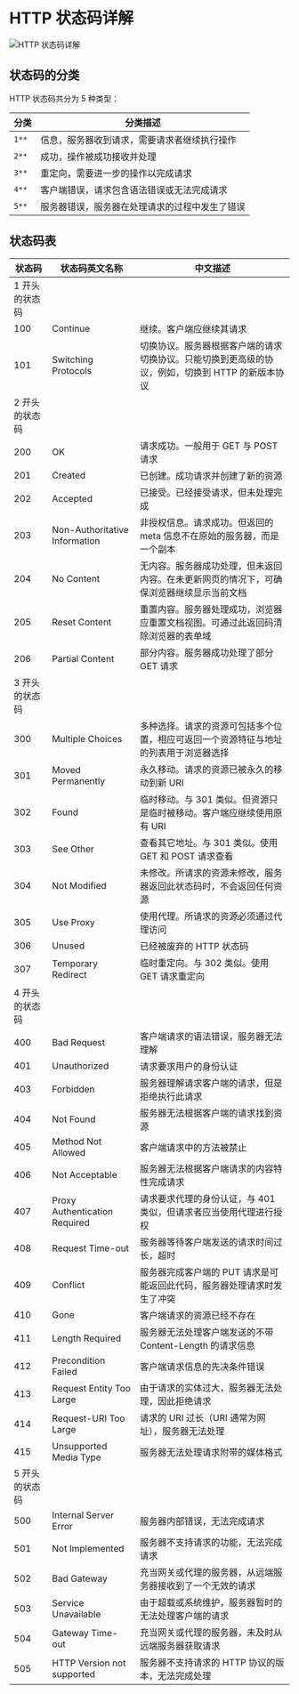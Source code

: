 # HTTP 状态码详解

![HTTP 状态码详解](https://raw.githubusercontent.com/chanshiyucx/poi/master/2019/HTTP%20%E7%8A%B6%E6%80%81%E7%A0%81%E8%AF%A6%E8%A7%A3.jpg)

## 状态码的分类

HTTP 状态码共分为 5 种类型：

| 分类  | 分类描述                                       |
| ----- | ---------------------------------------------- |
| `1**` | 信息，服务器收到请求，需要请求者继续执行操作   |
| `2**` | 成功，操作被成功接收并处理                     |
| `3**` | 重定向，需要进一步的操作以完成请求             |
| `4**` | 客户端错误，请求包含语法错误或无法完成请求     |
| `5**` | 服务器错误，服务器在处理请求的过程中发生了错误 |

## 状态码表

| 状态码         | 状态码英文名称                | 中文描述                                                                                         |
| -------------- | ----------------------------- | ------------------------------------------------------------------------------------------------ |
| 1 开头的状态码 |
| 100            | Continue                      | 继续。客户端应继续其请求                                                                         |
| 101            | Switching Protocols           | 切换协议。服务器根据客户端的请求切换协议。只能切换到更高级的协议，例如，切换到 HTTP 的新版本协议 |
| 2 开头的状态码 |
| 200            | OK                            | 请求成功。一般用于 GET 与 POST 请求                                                              |
| 201            | Created                       | 已创建。成功请求并创建了新的资源                                                                 |
| 202            | Accepted                      | 已接受。已经接受请求，但未处理完成                                                               |
| 203            | Non-Authoritative Information | 非授权信息。请求成功。但返回的 meta 信息不在原始的服务器，而是一个副本                           |
| 204            | No Content                    | 无内容。服务器成功处理，但未返回内容。在未更新网页的情况下，可确保浏览器继续显示当前文档         |
| 205            | Reset Content                 | 重置内容。服务器处理成功，浏览器应重置文档视图。可通过此返回码清除浏览器的表单域                 |
| 206            | Partial Content               | 部分内容。服务器成功处理了部分 GET 请求                                                          |
| 3 开头的状态码 |
| 300            | Multiple Choices              | 多种选择。请求的资源可包括多个位置，相应可返回一个资源特征与地址的列表用于浏览器选择             |
| 301            | Moved Permanently             | 永久移动。请求的资源已被永久的移动到新 URI                                                       |
| 302            | Found                         | 临时移动。与 301 类似。但资源只是临时被移动。客户端应继续使用原有 URI                            |
| 303            | See Other                     | 查看其它地址。与 301 类似。使用 GET 和 POST 请求查看                                             |
| 304            | Not Modified                  | 未修改。所请求的资源未修改，服务器返回此状态码时，不会返回任何资源                               |
| 305            | Use Proxy                     | 使用代理。所请求的资源必须通过代理访问                                                           |
| 306            | Unused                        | 已经被废弃的 HTTP 状态码                                                                         |
| 307            | Temporary Redirect            | 临时重定向。与 302 类似。使用 GET 请求重定向                                                     |
| 4 开头的状态码 |
| 400            | Bad Request                   | 客户端请求的语法错误，服务器无法理解                                                             |
| 401            | Unauthorized                  | 请求要求用户的身份认证                                                                           |
| 403            | Forbidden                     | 服务器理解请求客户端的请求，但是拒绝执行此请求                                                   |
| 404            | Not Found                     | 服务器无法根据客户端的请求找到资源                                                               |
| 405            | Method Not Allowed            | 客户端请求中的方法被禁止                                                                         |
| 406            | Not Acceptable                | 服务器无法根据客户端请求的内容特性完成请求                                                       |
| 407            | Proxy Authentication Required | 请求要求代理的身份认证，与 401 类似，但请求者应当使用代理进行授权                                |
| 408            | Request Time-out              | 服务器等待客户端发送的请求时间过长，超时                                                         |
| 409            | Conflict                      | 服务器完成客户端的 PUT 请求是可能返回此代码，服务器处理请求时发生了冲突                          |
| 410            | Gone                          | 客户端请求的资源已经不存在                                                                       |
| 411            | Length Required               | 服务器无法处理客户端发送的不带 Content-Length 的请求信息                                         |
| 412            | Precondition Failed           | 客户端请求信息的先决条件错误                                                                     |
| 413            | Request Entity Too Large      | 由于请求的实体过大，服务器无法处理，因此拒绝请求                                                 |
| 414            | Request-URI Too Large         | 请求的 URI 过长（URI 通常为网址），服务器无法处理                                                |
| 415            | Unsupported Media Type        | 服务器无法处理请求附带的媒体格式                                                                 |
| 5 开头的状态码 |
| 500            | Internal Server Error         | 服务器内部错误，无法完成请求                                                                     |
| 501            | Not Implemented               | 服务器不支持请求的功能，无法完成请求                                                             |
| 502            | Bad Gateway                   | 充当网关或代理的服务器，从远端服务器接收到了一个无效的请求                                       |
| 503            | Service Unavailable           | 由于超载或系统维护，服务器暂时的无法处理客户端的请求                                             |
| 504            | Gateway Time-out              | 充当网关或代理的服务器，未及时从远端服务器获取请求                                               |
| 505            | HTTP Version not supported    | 服务器不支持请求的 HTTP 协议的版本，无法完成处理                                                 |
